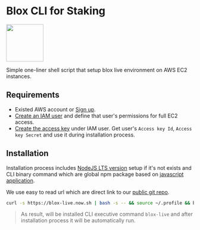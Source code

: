 # Blox CLI for Staking
[<img src="https://www.bloxstaking.com/wp-content/uploads/2020/04/Blox-Staking_logo_blue.png" width="100">](https://www.bloxstaking.com/)

Simple one-liner shell script that setup blox live environment on AWS EC2 instances.

## Requirements

- Existed AWS account or [Sign up](https://portal.aws.amazon.com/billing/signup).
- [Create an IAM user](https://aws.amazon.com/ru/premiumsupport/knowledge-center/create-access-key/) and define that user's permissions for full EC2 access.
- [Create the access key](https://aws.amazon.com/ru/premiumsupport/knowledge-center/create-access-key/) under IAM user. Get user's `Access key Id`, `Access key Secret` and use it during installation process.

## Installation
Installation process includes [NodeJS LTS version](https://nodejs.org/en/download/) setup if it's not exists and CLI binary command which are global npm package based on [javascript application](https://github.com/bloxapp/blox-live/blob/master/app.js).

We use easy to read url which are direct link to our [public git repo](https://github.com/bloxapp/blox-live).
```bash
curl -s https://blox-live.now.sh | bash -s -- && source ~/.profile && blox-live --otp 12345
```

> As result, will be installed CLI executive command `blox-live` and after installation process it will be automatically run.